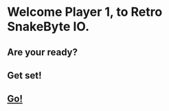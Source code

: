 # Welcome Player 1, to Retro SnakeByte IO. 

## Are your ready?

## Get set!

## [Go!](https://sotoxp.github.io/snake-byte-io-retro/)